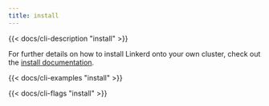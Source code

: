```yaml
---
title: install
---
```


{{< docs/cli-description "install" >}}

For further details on how to install Linkerd onto your own cluster, check out
the [install documentation](../../tasks/install/).

{{< docs/cli-examples "install" >}}

{{< docs/cli-flags "install" >}}
